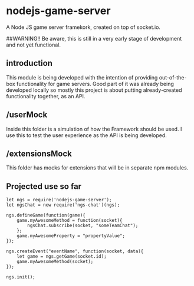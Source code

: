 # nodejs-game-server
A Node JS game server framekork, created on top of socket.io.

##WARNING!!
Be aware, this is still in a very early stage of development and not yet functional.

## introduction
This module is being developed with the intention of providing out-of-the-box functionality for game servers. Good part of it was already being developed locally so mostly this project is about putting already-created functionality together, as an API.

## /userMock
Inside this folder is a simulation of how the Framework should be used. I use this to test the user experience as the API is being developed.

## /extensionsMock
This folder has mocks for extensions that will be in separate npm modules.

## Projected use so far
```
let ngs = require('nodejs-game-server');
let ngsChat = new require('ngs-chat')(ngs);

ngs.defineGame(function(game){
	game.myAwesomeMethod = function(socket){
		ngsChat.subscribe(socket, "someTeamChat");
	};
	game.myAwesomeProperty = "propertyValue";
});

ngs.createEvent("eventName", function(socket, data){
	let game = ngs.getGame(socket.id);
	game.myAwesomeMethod(socket);
});

ngs.init();
```
